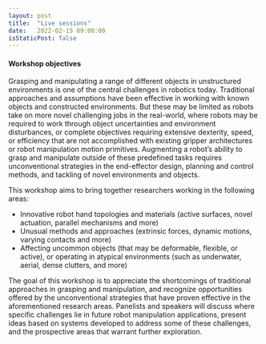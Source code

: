 ```yaml
---
layout: post
title:  "Live sessions"
date:   2022-02-15 09:00:00
isStaticPost: false
---
```


#### Workshop objectives ####

Grasping and manipulating a range of different objects in unstructured environments is one of the central challenges in robotics today. Traditional approaches and assumptions have been effective in working with known objects and constructed environments. But these may be limited as robots take on more novel challenging jobs in the real-world, where robots may be required to work through object uncertainties and environment disturbances, or complete objectives requiring extensive dexterity, speed, or efficiency that are not accomplished with existing gripper architectures or robot manipulation motion primitives. Augmenting a robot’s ability to grasp and manipulate outside of these predefined tasks requires unconventional strategies in the end-effector design, planning and control methods, and tackling of novel environments and objects. 

This workshop aims to bring together researchers working in the following areas: 
- Innovative robot hand topologies and materials (active surfaces, novel actuation, parallel mechanisms and more)
- Unusual methods and approaches (extrinsic forces, dynamic motions, varying contacts and more)
- Affecting uncommon objects (that may be deformable, flexible, or active), or operating in atypical environments (such as underwater, aerial, dense clutters, and more)

The goal of this workshop is to appreciate the shortcomings of traditional approaches in grasping and manipulation, and recognize opportunities offered by the unconventional strategies that have proven effective in the aforementioned research areas. Panelists and speakers will discuss where specific challenges lie in future robot manipulation applications, present ideas based on  systems developed to address some of these challenges, and the prospective areas that warrant further exploration.

